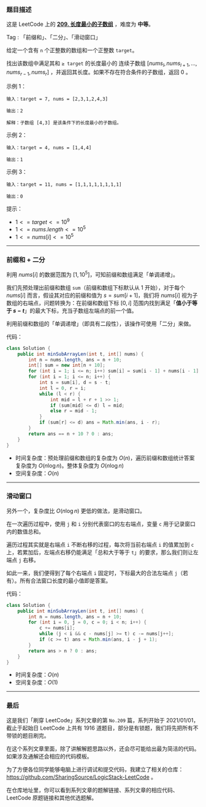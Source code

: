 ### 题目描述

这是 LeetCode 上的 **[209. 长度最小的子数组](https://leetcode-cn.com/problems/implement-trie-prefix-tree/solution/gong-shui-san-xie-yi-ti-shuang-jie-er-we-esm9/)** ，难度为 **中等**。

Tag : 「前缀和」、「二分」、「滑动窗口」



给定一个含有 `n` 个正整数的数组和一个正整数 `target`。

找出该数组中满足其和 `≥ target` 的长度最小的 连续子数组 $[nums_l, nums_{l+1}, ..., nums_{r-1}, nums_r]$ ，并返回其长度。如果不存在符合条件的子数组，返回 $0$ 。

示例 1：
```
输入：target = 7, nums = [2,3,1,2,4,3]

输出：2

解释：子数组 [4,3] 是该条件下的长度最小的子数组。
```
示例 2：
```
输入：target = 4, nums = [1,4,4]

输出：1
```
示例 3：
```
输入：target = 11, nums = [1,1,1,1,1,1,1,1]

输出：0
```

提示：
* $1 <= target <= 10^9$
* $1 <= nums.length <= 10^5$
* $1 <= nums[i] <= 10^5$

---

### 前缀和 + 二分

利用 $nums[i]$ 的数据范围为 $[1, 10^5]$，可知前缀和数组满足「单调递增」。

我们先预处理出前缀和数组 `sum`（前缀和数组下标默认从 $1$ 开始），对于每个 $nums[i]$ 而言，假设其对应的前缀和值为 $s = sum[i + 1]$，我们将 $nums[i]$ 视为子数组的右端点，问题转换为：在前缀和数组下标 $[0, i]$ 范围内找到满足「**值小于等于 $s - t$**」的最大下标，充当子数组左端点的前一个值。

利用前缀和数组的「单调递增」（即具有二段性），该操作可使用「二分」来做。

代码：
```Java
class Solution {
    public int minSubArrayLen(int t, int[] nums) {
        int n = nums.length, ans = n + 10;
        int[] sum = new int[n + 10];
        for (int i = 1; i <= n; i++) sum[i] = sum[i - 1] + nums[i - 1];
        for (int i = 1; i <= n; i++) {
            int s = sum[i], d = s - t;
            int l = 0, r = i;
            while (l < r) {
                int mid = l + r + 1 >> 1;
                if (sum[mid] <= d) l = mid;
                else r = mid - 1;
            }
            if (sum[r] <= d) ans = Math.min(ans, i - r);
        }
        return ans == n + 10 ? 0 : ans;
    }
}
```
* 时间复杂度：预处理前缀和数组的复杂度为 $O(n)$，遍历前缀和数组统计答案复杂度为 $O(n\log{n})$。整体复杂度为 $O(n\log{n})$
* 空间复杂度：$O(n)$

---

### 滑动窗口

另外一个，复杂度比 $O(n\log{n})$ 更低的做法，是滑动窗口。

在一次遍历过程中，使用 `j` 和 `i` 分别代表窗口的左右端点，变量 `c` 用于记录窗口内的数值总和。

遍历过程其实就是右端点 `i` 不断右移的过程，每次将当前右端点 `i` 的值累加到 `c` 上，若累加后，左端点右移仍能满足「总和大于等于 `t`」的要求，那么我们则让左端点 `j` 右移。

如此一来，我们便得到了每个右端点 `i` 固定时，下标最大的合法左端点 `j`（若有）。所有合法窗口长度的最小值即是答案。


代码：
```Java
class Solution {
    public int minSubArrayLen(int t, int[] nums) {
        int n = nums.length, ans = n + 10;
        for (int i = 0, j = 0, c = 0; i < n; i++) {
            c += nums[i];
            while (j < i && c - nums[j] >= t) c -= nums[j++];
            if (c >= t) ans = Math.min(ans, i - j + 1);
        }
        return ans > n ? 0 : ans;
    }
}
```
* 时间复杂度：$O(n)$
* 空间复杂度：$O(1)$

---

### 最后

这是我们「刷穿 LeetCode」系列文章的第 `No.209` 篇，系列开始于 2021/01/01，截止于起始日 LeetCode 上共有 1916 道题目，部分是有锁题，我们将先把所有不带锁的题目刷完。

在这个系列文章里面，除了讲解解题思路以外，还会尽可能给出最为简洁的代码。如果涉及通解还会相应的代码模板。

为了方便各位同学能够电脑上进行调试和提交代码，我建立了相关的仓库：https://github.com/SharingSource/LogicStack-LeetCode 。

在仓库地址里，你可以看到系列文章的题解链接、系列文章的相应代码、LeetCode 原题链接和其他优选题解。

